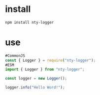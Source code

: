 # install

```bash
npm install nty-logger
```

# use

```js
#CommonJS
const { Logger } = require("nty-logger");
#ESM
import { Logger } from "nty-logger";

const logger = new Logger();

logger.info("Hello Word!");
```
